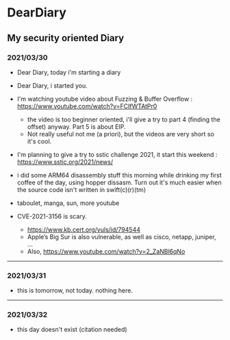 # DearDiary

## My security oriented Diary

### 2021/03/30

- Dear Diary, today i'm starting a diary
- Dear Diary, i started you.
- I'm watching youtube video about Fuzzing & Buffer Overflow : https://www.youtube.com/watch?v=FCIfWTAtPr0
  - the video is too beginner oriented, i'll give a try to part 4 (finding the offset) anyway.
      Part 5 is about EIP. 
  - Not really useful not me (a priori), but the videos are very short so it's cool.
- I'm planning to give a try to sstic challenge 2021, it start this weekend : https://www.sstic.org/2021/news/
- i did some ARM64 disassembly stuff this morning while drinking my first coffee of the day, using hopper dissasm. 
Turn out it's much easier when the source code isn't written in swift(c)(r)(tm)


- taboulet, manga, sun, more youtube


- CVE-2021-3156 is scary. 
  - https://www.kb.cert.org/vuls/id/794544
  - Apple’s Big Sur is also vulnerable, as well as cisco, netapp, juniper, ...
  - Also, https://www.youtube.com/watch?v=2_ZaNBl6qNo

---

### 2021/03/31

- this is tomorrow, not today. nothing here.

---

### 2021/03/32

- this day doesn't exist (citation needed)

